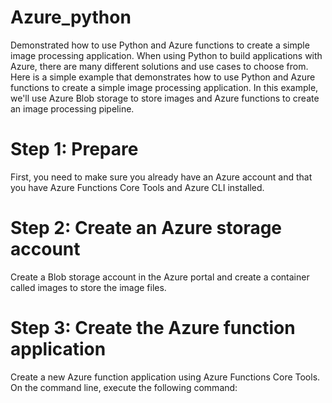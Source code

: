 # Azure_python
Demonstrated how to use Python and Azure functions to create a simple image processing application.
When using Python to build applications with Azure, there are many different solutions and use cases to choose from. Here is a simple example that demonstrates how to use Python and Azure functions to create a simple image processing application. In this example, we'll use Azure Blob storage to store images and Azure functions to create an image processing pipeline.

# Step 1: Prepare
First, you need to make sure you already have an Azure account and that you have Azure Functions Core Tools and Azure CLI installed.
# Step 2: Create an Azure storage account
Create a Blob storage account in the Azure portal and create a container called images to store the image files.
# Step 3: Create the Azure function application
Create a new Azure function application using Azure Functions Core Tools. On the command line, execute the following command:
